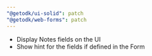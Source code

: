 ```yaml
---
"@getodk/ui-solid": patch
"@getodk/web-forms": patch
---
```


- Display Notes fields on the UI
- Show hint for the fields if defined in the Form
